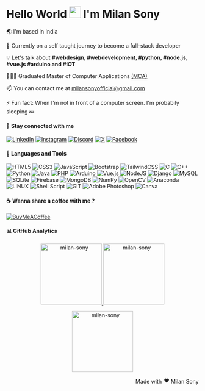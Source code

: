 <h1 align="left">Hello World <img src="https://raw.githubusercontent.com/MartinHeinz/MartinHeinz/master/wave.gif" width="30px"> I'm Milan Sony</h1>

🌏  I'm based in India

🌱  Currently on a self taught journey to become a full-stack developer 

💡  Let's talk about <span><b>#webdesign, #webdevelopment, #python, #node.js, #vue.js #arduino and #IOT</b></span>

👨🏻‍🎓  Graduated Master of Computer Applications <a href = "https://www.cgc.edu.in/blog/master-of-computer-application-eligibility-syllabus-and-future-scope#:~:text=MCA%2C%20which%20expands%20to%20Master,you%20to%20a%20better%20future.">(MCA)</a>

📫  You can contact me at <a href="mailto:milansonyofficial@gmail.com">milansonyofficial@gmail.com</a>

⚡  Fun fact: When I'm not in front of a computer screen. I'm probabily sleeping 💤

<h4 align="left">🔗 Stay connected with me</h4>
 
[![LinkedIn](https://img.shields.io/badge/LinkedIn-%230077B5.svg?logo=linkedin&logoColor=white)](https://www.linkedin.com/in/milan-sony-94b977261)
[![Instagram](https://img.shields.io/badge/Instagram-%23E4405F.svg?logo=Instagram&logoColor=white)](https://instagram.com/milansony_) 
[![Discord](https://img.shields.io/badge/Discord-%237289DA.svg?logo=discord&logoColor=white)](https://discord.gg/http://discordapp.com/users/931193799957426186) 
[![X](https://img.shields.io/badge/X-black.svg?logo=X&logoColor=white)](https://x.com/milansony_) 
[![Facebook](https://img.shields.io/badge/Facebook-%231877F2.svg?logo=Facebook&logoColor=white)](https://fb.com/milansonyms)

<h4 align="left">🧩 Languages and Tools</h4>

![HTML5](https://img.shields.io/badge/html5-%23E34F26.svg?style=flat&logo=html5&logoColor=white)
![CSS3](https://img.shields.io/badge/css3-%231572B6.svg?style=flat&logo=css3&logoColor=white)
![JavaScript](https://img.shields.io/badge/javascript-%23323330.svg?style=flat&logo=javascript&logoColor=%23F7DF1E)
![Bootstrap](https://img.shields.io/badge/bootstrap-%23563D7C.svg?style=flat&logo=bootstrap&logoColor=white)
![TailwindCSS](https://img.shields.io/badge/tailwindcss-%2338B2AC.svg?style=flat&logo=tailwind-css&logoColor=white)
![C](https://img.shields.io/badge/c-%2300599C.svg?style=flat&logo=c&logoColor=white)
![C++](https://img.shields.io/badge/c++-%2300599C.svg?style=flat&logo=c%2B%2B&logoColor=white)
![Python](https://img.shields.io/badge/python-3670A0?style=flat&logo=python&logoColor=ffdd54)
![Java](https://img.shields.io/badge/java-%23ED8B00.svg?style=flat&logo=openjdk&logoColor=white) 
![PHP](https://img.shields.io/badge/php-%23777BB4.svg?style=flat&logo=php&logoColor=white)
![Arduino](https://img.shields.io/badge/-Arduino-00979D?style=flat&logo=Arduino&logoColor=white)
![Vue.js](https://img.shields.io/badge/vue.js-%2335495e.svg?style=flat&logo=vuedotjs&logoColor=%234FC08D) 
![NodeJS](https://img.shields.io/badge/node.js-6DA55F?style=flat&logo=node.js&logoColor=white)
![Django](https://img.shields.io/badge/django-%23092E20.svg?style=flat&logo=django&logoColor=white) 
![MySQL](https://img.shields.io/badge/mysql-%2300f.svg?style=flat&logo=mysql&logoColor=white)
![SQLite](https://img.shields.io/badge/sqlite-%2307405e.svg?style=flat&logo=sqlite&logoColor=white)
![Firebase](https://img.shields.io/badge/firebase-%23039BE5.svg?style=flat&logo=firebase)
![MongoDB](https://img.shields.io/badge/MongoDB-%234ea94b.svg?style=flat&logo=mongodb&logoColor=white)
![NumPy](https://img.shields.io/badge/numpy-%23013243.svg?style=flat&logo=numpy&logoColor=white)
![OpenCV](https://img.shields.io/badge/opencv-%23white.svg?style=flat&logo=opencv&logoColor=white)
![Anaconda](https://img.shields.io/badge/Anaconda-%2344A833.svg?style=flat&logo=anaconda&logoColor=white) 
![LINUX](https://img.shields.io/badge/Linux-FCC624?style=flat&logo=linux&logoColor=black)
![Shell Script](https://img.shields.io/badge/shell_script-%23121011.svg?style=flat&logo=gnu-bash&logoColor=white) 
![GIT](https://img.shields.io/badge/Git-fc6d26?style=flat&logo=git&logoColor=white)
![Adobe Photoshop](https://img.shields.io/badge/adobephotoshop-%2331A8FF.svg?style=flat&logo=adobephotoshop&logoColor=white)
![Canva](https://img.shields.io/badge/Canva-%2300C4CC.svg?style=flat&logo=Canva&logoColor=white)

<h4 align="left">☕ Wanna share a coffee with me ?</h4>

[![BuyMeACoffee](https://img.shields.io/badge/Buy%20Me%20a%20Coffee-ffdd00?style=for-the-badge&logo=buy-me-a-coffee&logoColor=black)](https://www.buymeacoffee.com/milansony) 

<h4 align="left">📊 GitHub Analytics</h4>
<p align="center">
  <a href="https://github.com/milan-sony/milan-sony">
    <img align="" height="160em" 
         src="https://github-readme-stats.vercel.app/api?username=milan-sony&theme=dark&hide_border=true&include_all_commits=true&count_private=true" 
         alt="milan-sony"/>
    <img align="" height="160em"
         src="https://github-readme-streak-stats.herokuapp.com/?user=milan-sony&theme=dark&hide_border=true" 
         alt="milan-sony"/>
   </a>
</p>
<p align="center">
  <img height="160em" src="https://github-readme-stats.vercel.app/api/top-langs/?username=milan-sony&theme=dark&hide_border=true&include_all_commits=true&count_private=true&layout=compact" alt="milan-sony" />
</p>

<p align="right">Made with <img src="https://fonts.gstatic.com/s/e/notoemoji/latest/2764_fe0f/512.gif" alt="❤" width="16" height="16"> Milan Sony</p>
